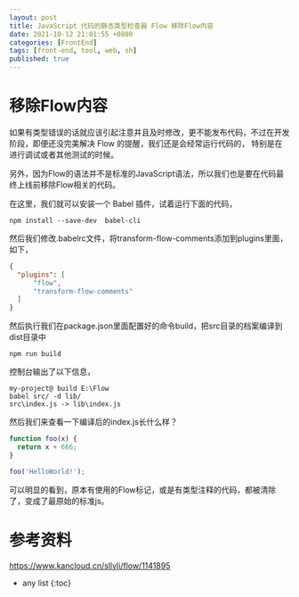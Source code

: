```yaml
---
layout: post
title: JavaScript 代码的静态类型检查器 Flow 移除Flow内容
date: 2021-10-12 21:01:55 +0800
categories: [FrontEnd]
tags: [front-end, tool, web, sh]
published: true
---
```


# 移除Flow内容

如果有类型错误的话就应该引起注意并且及时修改，更不能发布代码，不过在开发阶段，即便还没完美解决 Flow 的提醒，我们还是会经常运行代码的， 特别是在进行调试或者其他测试的时候。

另外，因为Flow的语法并不是标准的JavaScript语法，所以我们也是要在代码最终上线前移除Flow相关的代码。

在这里，我们就可以安装一个 Babel 插件，试着运行下面的代码，

```
npm install --save-dev  babel-cli
```

然后我们修改.babelrc文件，将transform-flow-comments添加到plugins里面，如下，

```json
{
  "plugins": [
      "flow",
      "transform-flow-comments"
  ]
}
```

然后执行我们在package.json里面配置好的命令build，把src目录的档案编译到dist目录中

```
npm run build
```

控制台输出了以下信息，

```
my-project@ build E:\Flow
babel src/ -d lib/
src\index.js -> lib\index.js
```

然后我们来查看一下编译后的index.js长什么样？

```js
function foo(x) {
  return x + 666;
}

foo('HelloWorld!');
```

可以明显的看到，原本有使用的Flow标记，或是有类型注释的代码，都被清除了，变成了最原始的标准js。

# 参考资料

https://www.kancloud.cn/sllyli/flow/1141895

* any list
{:toc}